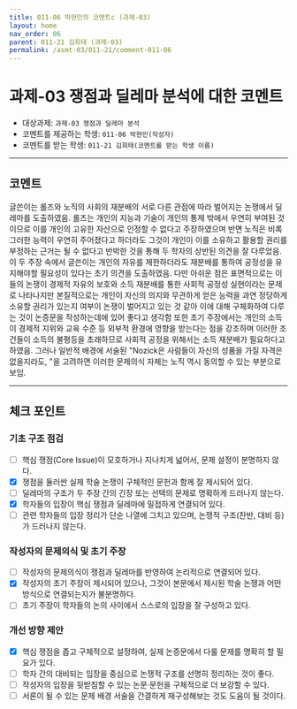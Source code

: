 ```yaml
---
title: 011-06 박현민의 코멘트c (과제-03) 
layout: home
nav_order: 06
parent: 011-21 김희태 (과제-03)
permalink: /asmt-03/011-21/comment-011-06
---
```


# 과제-03 쟁점과 딜레마 분석에 대한 코멘트

- 대상과제: `과제-03 쟁점과 딜레마 분석`
- 코멘트를 제공하는 학생: `011-06 박현민(작성자)` 
- 코멘트를 받는 학생: `011-21 김희태(코멘트를 받는 학생 이름)` 

---

## 코멘트

글쓴이는 롤즈와 노직의 사회의 재분배의 서로 다른 관점에 따라 벌어지는 논쟁에서 딜레마를 도출하였음. 
롤즈는 개인의 지능과 기술이 개인의 통제 밖에서 우연히 부여된 것이므로 이를 개인의 고유한 자산으로 인정할 수 없다고 주장하였으며 반면 노직은 비록 그러한 능력이 우연히 주어졌다고 하더라도 그것이 개인이 이를 소유하고 활용할 권리를 부정하는 근거는 될 수 없다고 반박한 것을 통해 두 학자의 상반된 의견을 잘 다루었음.
이 두 주장 속에서 글쓴이는 개인의 자유를 제한하더라도 재분배를 통하여 공정성을 유지해야할 필요성이 있다는 초기 의견을 도출하였음. 
다만 아쉬운 점은  표면적으로는 이들의 논쟁이 경제적 자유의 보호와 소득 재분배를 통한 사회적 공정성 실현이라는 문제로 나타나지만 본질적으로는 개인이 자신의 의지와 무관하게 얻은 능력을 과연 정당하게 소유할 권리가 있는지 여부이 논쟁이 벌어지고 있는 것 같아 이에 대해 구체화하여 다루는 것이 논증문을 작성하는데에 있어 좋다고 생각함
또한 초기 주장에서는 개인의 소득이 경제적 지위와 교육 수준 등 외부적 환경에 영향을 받는다는 점을 강조하며 이러한 조건들이 소득의 불평등을 초래하므로 사회적 공정을 위해서는 소득 재분배가 필요하다고 하였음. 그러나 일반적 배경에 서술된  "Nozick은 사람들이 자신의 성품을 가질 자격은 없을지라도, "을 고려하면 이러한 문제의식 자체는 노직 역시 동의할 수 있는 부분으로 보임.


---

## 체크 포인트

### **기초 구조 점검**
- [ ] 핵심 쟁점(Core Issue)이 모호하거나 지나치게 넓어서, 문제 설정이 분명하지 않다.
- [x] 쟁점을 둘러싼 실제 학술 논쟁이 구체적인 문헌과 함께 잘 제시되어 있다.
- [ ] 딜레마의 구조가 두 주장 간의 긴장 또는 선택의 문제로 명확하게 드러나지 않는다.
- [x] 학자들의 입장이 핵심 쟁점과 딜레마에 밀접하게 연결되어 있다.
- [ ] 관련 학자들의 입장 정리가 단순 나열에 그치고 있으며, 논쟁적 구조(찬반, 대비 등)가 드러나지 않는다.

### **작성자의 문제의식 및 초기 주장**
- [ ] 작성자의 문제의식이 쟁점과 딜레마를 반영하여 논리적으로 연결되어 있다.
- [x] 작성자의 초기 주장이 제시되어 있으나, 그것이 본문에서 제시된 학술 논쟁과 어떤 방식으로 연결되는지가 불분명하다.
- [ ] 초기 주장이 학자들의 논의 사이에서 스스로의 입장을 잘 구성하고 있다.

### **개선 방향 제안**
- [x] 핵심 쟁점을 좁고 구체적으로 설정하여, 실제 논증문에서 다룰 문제를 명확히 할 필요가 있다.
- [ ] 학자 간의 대비되는 입장을 중심으로 논쟁적 구조를 선명히 정리하는 것이 좋다.
- [ ] 작성자의 입장을 뒷받침할 수 있는 논문·문헌을 구체적으로 더 보강할 수 있다.
- [ ] 서론이 될 수 있는 문제 배경 서술을 간결하게 재구성해보는 것도 도움이 될 것이다.
